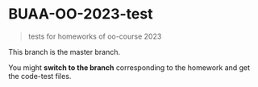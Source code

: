 # BUAA-OO-2023-test
>  tests for homeworks of oo-course 2023

This branch is the master branch.

You might **switch to the branch** corresponding to the homework and get the code-test files.
